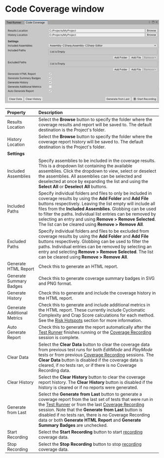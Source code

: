 # Code Coverage window

![Code Coverage Settings](images/coverage_window.png)

|**Property**|**Description**|
|:---|:---|
|Results Location|Select the **Browse** button to specify the folder where the coverage results and report will be saved to. The default destination is the Project's folder.|
|History Location|Select the **Browse** button to specify the folder where the coverage report history will be saved to. The default destination is the Project's folder.|
|**Settings**|
|Included Assemblies|Specify assemblies to be included in the coverage results. This is a dropdown list containing the available assemblies. Click the dropdown to view, select or deselect the assemblies. All assemblies can be selected and deselected at once by expanding the list and using the **Select All** or **Deselect All** buttons.
|Included Paths|Specify individual folders and files to only be included in coverage results by using the **Add Folder** and **Add File** buttons respectively. Leaving the list empty will include all files from the **Included Assemblies**. Globbing can be used to filter the paths. Individual list entries can be removed by selecting an entry and using **Remove > Remove Selected**. The list can be cleared using **Remove > Remove All**.|
|Excluded Paths|Specify individual folders and files to be excluded from coverage results by using the **Add Folder** and **Add File** buttons respectively. Globbing can be used to filter the paths. Individual entries can be removed by selecting an entry and selecting **Remove > Remove Selected**. The list can be cleared using **Remove > Remove All**.|
|Generate HTML Report|Check this to generate an HTML report.|
|Generate Summary Badges|Check this to generate coverage summary badges in SVG and PNG format.|
|Generate History|Check this to generate and include the coverage history in the HTML report.|
|Generate Additional Metrics|Check this to generate and include additional metrics in the HTML report. These currently include Cyclomatic Complexity and Crap Score calculations for each method. See the [Risk Hotspots](HowToInterpretResults.md#risk-hotspots) section for more information.|
|Auto Generate Report|Check this to generate the report automatically after the [Test Runner](CoverageTestRunner.md) finishes running or the [Coverage Recording](CoverageRecording.md) session is complete.|
|Clear Data|Select the **Clear Data** button to clear the coverage data from previous test runs for both _EditMode_ and _PlayMode_ tests or from previous [Coverage Recording](CoverageRecording.md) sessions. The **Clear Data** button is disabled if the coverage data is cleared, if no tests ran, or if there is no Coverage Recording data.|
|Clear History|Select the **Clear History** button to clear the coverage report history. The **Clear History** button is disabled if the history is cleared or if no reports were generated.|
|Generate from Last|Select the **Generate from Last** button to generate a coverage report from the last set of tests that were run in the [Test Runner](CoverageTestRunner.md) or from the last [Coverage Recording](CoverageRecording.md) session. Note that the **Generate from Last** button is disabled if no tests ran, there is no Coverage Recording data or both **Generate HTML Report** and **Generate Summary Badges** are unchecked.|
|Start Recording|Select the **Start Recording** button to start [recording](CoverageRecording.md) coverage data.|
|Stop Recording|Select the **Stop Recording** button to stop [recording](CoverageRecording.md) coverage data.|
